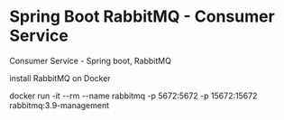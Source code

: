 # Spring Boot RabbitMQ - Consumer Service

Consumer Service - Spring boot, RabbitMQ

install RabbitMQ on Docker

docker run -it --rm --name rabbitmq -p 5672:5672 -p 15672:15672 rabbitmq:3.9-management
